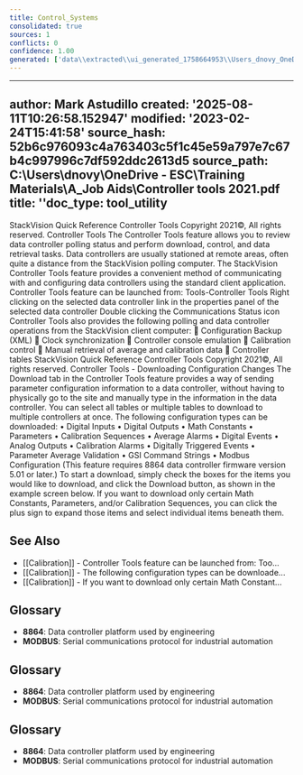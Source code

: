 ```yaml
---
title: Control_Systems
consolidated: true
sources: 1
conflicts: 0
confidence: 1.00
generated: ['data\\extracted\\ui_generated_1758664953\\Users_dnovy_OneDrive-ESC_TrainingMaterials_A_JobAids_Controllertools2021pdf_6f884cca.md']  # This would be a timestamp
---
```


---
author: Mark Astudillo
created: '2025-08-11T10:26:58.152947'
modified: '2023-02-24T15:41:58'
source_hash: 52b6c976093c4a763403c5f1c45e59a797e7c67b4c997996c7df592ddc2613d5
source_path: C:\Users\dnovy\OneDrive - ESC\Training Materials\A_Job Aids\Controller
  tools 2021.pdf
title: ''doc_type: tool_utility
---

StackVision Quick Reference
Controller Tools
Copyright 2021©, All rights reserved.
Controller Tools
The Controller Tools feature allows you to review data controller polling status and perform download, control, and data
retrieval tasks.
Data controllers are usually stationed at remote areas, often quite a distance from the StackVision polling computer. The
StackVision Controller Tools feature provides a convenient method of communicating with and configuring data controllers
using the standard client application.
Controller Tools feature can be launched from:
Tools-Controller Tools
Right clicking on the selected data
controller
link in the properties panel of the selected
data controller
Double clicking the Communications Status
icon
Controller Tools also provides
the following polling and data
controller operations from the
StackVision client computer:

Configuration Backup
(XML)

Clock synchronization

Controller console
emulation

Calibration control

Manual retrieval of
average and calibration
data

Controller tables
StackVision Quick Reference
Controller Tools
Copyright 2021©, All rights reserved.
Controller Tools - Downloading Configuration Changes
The Download tab in the Controller Tools feature provides a way of sending parameter configuration information to a data
controller, without having to physically go to the site and manually type in the information in the data controller.
You can select all tables or multiple tables to download to multiple controllers at once. The following configuration types can
be downloaded:
•
Digital Inputs
•
Digital Outputs
•
Math Constants
•
Parameters
•
Calibration Sequences
•
Average Alarms
•
Digital Events
•
Analog Outputs
•
Calibration Alarms
•
Digitally Triggered Events
•
Parameter Average Validation
•
GSI Command Strings
•
Modbus Configuration (This feature requires 8864 data controller firmware version 5.01 or later.)
To start a download, simply check the boxes for the items you would like to download, and click the Download button, as
shown in the example screen below. If you want to download only certain Math Constants, Parameters, and/or Calibration
Sequences, you can click the plus sign to expand those items and select individual items beneath them.

## See Also

- [[Calibration]] - Controller Tools feature can be launched from:
Too...
- [[Calibration]] - The following configuration types can
be downloade...
- [[Calibration]] - If you want to download only certain Math Constant...


## Glossary

- **8864**: Data controller platform used by engineering
- **MODBUS**: Serial communications protocol for industrial automation


## Glossary

- **8864**: Data controller platform used by engineering
- **MODBUS**: Serial communications protocol for industrial automation


## Glossary

- **8864**: Data controller platform used by engineering
- **MODBUS**: Serial communications protocol for industrial automation
